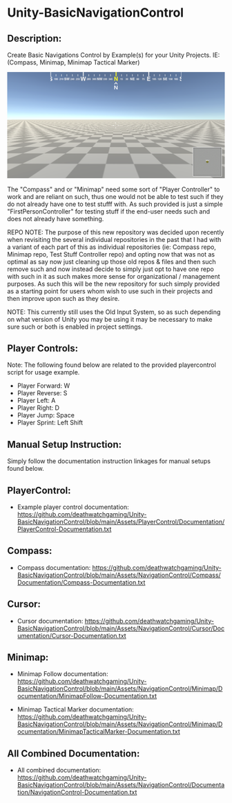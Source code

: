 # Unity-BasicNavigationControl

 
Description:
------------


 Create Basic Navigations Control by Example(s) for your Unity Projects. IE: (Compass, Minimap, Minimap Tactical Marker)


![Preview](https://github.com/deathwatchgaming/Unity-BasicNavigationControl/blob/main/Previews/BasicNavigationControl-Preview.png)




 The "Compass" and or "Minimap" need some sort of "Player Controller" to work
 and are reliant on such, thus one would not be able to test such if they do
 not already have one to test stufff with. As such provided is just a
 simple "FirstPersonController" for testing stuff if the end-user needs such
 and does not already have something.



REPO NOTE: The purpose of this new repository was decided upon recently when
revisiting the several individual repositories in the past that I had with a
variant of each part of this as individual repositories (ie: Compass repo,
Minimap repo, Test Stuff Controller repo) and opting now that was not as
optimal as say now just cleaning up those old repos & files and then such
remove such and now instead decide to simply just opt to have one repo with
such in it as such makes more sense for organizational / management purposes.
As such this will be the new repository for such simply provided as a
starting point for users whom wish to use such in their projects and then
improve upon such as they desire.

NOTE: This currently still uses the Old Input System, so as such depending on
what version of Unity you may be using it may be necessary to make sure such
or both is enabled in project settings.


Player Controls: 
----------------


  Note: The following found below are related to the provided playercontrol script for usage example.


* Player Forward:   W
* Player Reverse:   S
* Player Left:      A
* Player Right:     D
* Player Jump:      Space
* Player Sprint:    Left Shift


Manual Setup Instruction:
-------------------------


Simply follow the documentation instruction linkages for manual setups found below.


PlayerControl:
--------------


* Example player control documentation: https://github.com/deathwatchgaming/Unity-BasicNavigationControl/blob/main/Assets/PlayerControl/Documentation/PlayerControl-Documentation.txt



Compass:
--------


* Compass documentation: https://github.com/deathwatchgaming/Unity-BasicNavigationControl/blob/main/Assets/NavigationControl/Compass/Documentation/Compass-Documentation.txt


Cursor:
-------


* Cursor documentation: https://github.com/deathwatchgaming/Unity-BasicNavigationControl/blob/main/Assets/NavigationControl/Cursor/Documentation/Cursor-Documentation.txt


Minimap:
--------


* Minimap Follow documentation: https://github.com/deathwatchgaming/Unity-BasicNavigationControl/blob/main/Assets/NavigationControl/Minimap/Documentation/MinimapFollow-Documentation.txt


* Minimap Tactical Marker documentation: https://github.com/deathwatchgaming/Unity-BasicNavigationControl/blob/main/Assets/NavigationControl/Minimap/Documentation/MinimapTacticalMarker-Documentation.txt




All Combined Documentation:
---------------------------


* All combined documentation: https://github.com/deathwatchgaming/Unity-BasicNavigationControl/blob/main/Assets/NavigationControl/Documentation/NavigationControl-Documentation.txt



